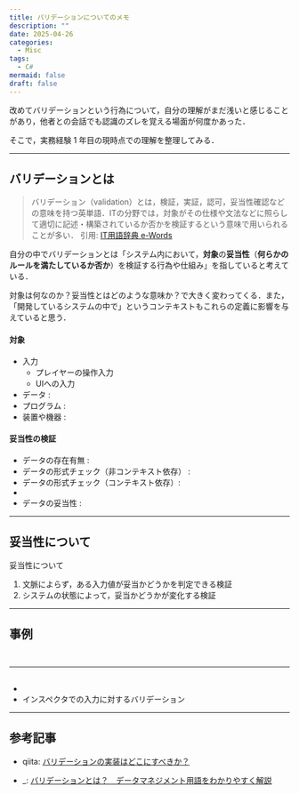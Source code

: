 ```yaml
---
title: バリデーションについてのメモ
description: ""
date: 2025-04-26
categories:
  - Misc
tags:
  - C#
mermaid: false
draft: false
---
```


改めてバリデーションという行為について，自分の理解がまだ浅いと感じることがあり，他者との会話でも認識のズレを覚える場面が何度かあった．

そこで，実務経験 1 年目の現時点での理解を整理してみる．

---
## バリデーションとは

> バリデーション（validation）とは，検証，実証，認可，妥当性確認などの意味を持つ英単語．ITの分野では，対象がその仕様や文法などに照らして適切に記述・構築されているか否かを検証するという意味で用いられることが多い．
> 引用: [IT用語辞典 e-Words](https://e-words.jp/w/%E3%83%90%E3%83%AA%E3%83%87%E3%83%BC%E3%82%B7%E3%83%A7%E3%83%B3.html)


自分の中でバリデーションとは「システム内において，**対象**の**妥当性**（**何らかのルールを満たしているか否か**）を検証する行為や仕組み」を指していると考えている．

対象は何なのか？妥当性とはどのような意味か？で大きく変わってくる．また，「開発しているシステムの中で」というコンテキストもこれらの定義に影響を与えていると思う．


#### 対象

- 入力
  - プレイヤーの操作入力
  - UIへの入力
- データ : 
- プログラム :
- 装置や機器 : 


#### 妥当性の検証

- データの存在有無 : 
- データの形式チェック（非コンテキスト依存） :
- データの形式チェック（コンテキスト依存）:
-  
- データの妥当性 : 


---
## 妥当性について

妥当性について

1. 文脈によらず，ある入力値が妥当かどうかを判定できる検証
2. システムの状態によって，妥当かどうかが変化する検証



---
## 事例


```cs



```



---
## 

- 
- インスペクタでの入力に対するバリデーション




---
## 参考記事
- qiita: [バリデーションの実装はどこにすべきか？](https://qiita.com/kotauchisunsun/items/e319e4c4b093d6add74b)

- _: [バリデーションとは？　データマネジメント用語をわかりやすく解説](https://www.nttdata-value.co.jp/glossary/validation)
